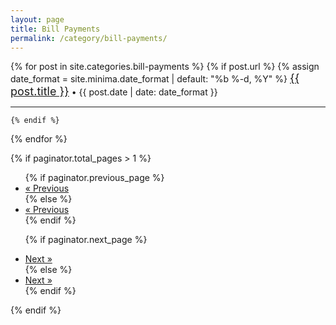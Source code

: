 ```yaml
---
layout: page
title: Bill Payments
permalink: /category/bill-payments/
---
```

<div>



  {% for post in site.categories.bill-payments %}
    {% if post.url %}
{% assign date_format = site.minima.date_format | default: "%b %-d, %Y" %}
        <span style="font-size: 18px;"><a href="{{ site.url }}{{ site.baseurl }}{{ post.url }}" title="{{ post.title }}">{{ post.title }}</a></span> &bull; <span class="post-meta">{{ post.date | date: date_format }}</span>
     
  <hr>

    {% endif %}
  {% endfor %}

<nav aria-label="Page navigation">
{% if paginator.total_pages > 1 %}
  <ul class="pagination">
{% if paginator.previous_page %}
    <li class="page-item">
      <a class="page-link" href="{{ paginator.previous_page_path | prepend: site.baseurl | replace: '//', '/' }}" tabindex="-1">&laquo; Previous</a>
    </li>
{% else %}
<li class="page-item disabled">
      <a class="page-link" href="{{ paginator.previous_page_path | prepend: site.baseurl | replace: '//', '/' }}" tabindex="-1">&laquo; Previous</a>
    </li>
{% endif %}

   {% if paginator.next_page %}
    <li class="page-item"><a class="page-link" href="{{ paginator.next_page_path | prepend: site.baseurl | replace: '//', '/' }}">Next &raquo;</a></li>
  {% else %}
    <li class="page-item disabled"><a class="page-link" href="{{ paginator.next_page_path | prepend: site.baseurl | replace: '//', '/' }}">Next &raquo;</a></li>
  {% endif %}
  </ul>
{% endif %}
</nav> 
</div>
